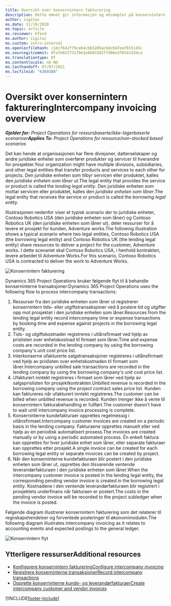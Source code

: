 ```yaml
---
title: Oversikt over konsernintern fakturering
description: Dette emnet gir informasjon og eksempler på konsernintern fakturering for prosjekter.
author: sigitac
ms.date: 11/19/2020
ms.topic: article
ms.reviewer: kfend
ms.author: sigitac
ms.custom: intro-internal
ms.openlocfilehash: c1dcf642f79ce64cb83285ac6dc6d7eaf815145c
ms.sourcegitcommit: 0fafe022731f0e1e8693382ff906e3f8541d34ca
ms.translationtype: HT
ms.contentlocale: nb-NO
ms.lasthandoff: 07/07/2021
ms.locfileid: "6369388"
---
```

# <a name="intercompany-invoicing-overview"></a><span data-ttu-id="d73ce-103">Oversikt over konsernintern fakturering</span><span class="sxs-lookup"><span data-stu-id="d73ce-103">Intercompany invoicing overview</span></span>

<span data-ttu-id="d73ce-104">_**Gjelder for:** Project Operations for ressursbaserte/ikke-lagerbaserte scenarioer_</span><span class="sxs-lookup"><span data-stu-id="d73ce-104">_**Applies To:** Project Operations for resource/non-stocked based scenarios_</span></span>

<span data-ttu-id="d73ce-105">Det kan hende at organisasjonen har flere divisjoner, datterselskaper og andre juridiske enheter som overfører produkter og servicer til hverandre for prosjekter.</span><span class="sxs-lookup"><span data-stu-id="d73ce-105">Your organization might have multiple divisions, subsidiaries, and other legal entities that transfer products and services to each other for projects.</span></span> <span data-ttu-id="d73ce-106">Den juridiske enheten som tilbyr servicen eller produktet, kalles den *juridiske enheten som låner ut*.</span><span class="sxs-lookup"><span data-stu-id="d73ce-106">The legal entity that provides the service or product is called the *lending legal entity*.</span></span> <span data-ttu-id="d73ce-107">Den juridiske enheten som mottar servicen eller produktet, kalles den *juridiske enheten som låner*.</span><span class="sxs-lookup"><span data-stu-id="d73ce-107">The legal entity that receives the service or product is called the *borrowing legal entity*.</span></span>

<span data-ttu-id="d73ce-108">Illustrasjonen nedenfor viser et typisk scenario der to juridiske enheter, Contoso Robotics USA (den juridiske enheten som låner) og Contoso Robotics UK (den juridiske enheten som låner ut), deler ressurser for å levere et prosjekt for kunden, Adventure works.</span><span class="sxs-lookup"><span data-stu-id="d73ce-108">The following illustration shows a typical scenario where two legal entities, Contoso Robotics USA (the borrowing legal entity) and Contoso Robotics UK (the lending legal entity) share resources to deliver a project for the customer, Adventure works.</span></span> <span data-ttu-id="d73ce-109">I dette scenariet skal Contoso Robotics USA, i henhold kontrakten, levere arbeidet til Adventure Works.</span><span class="sxs-lookup"><span data-stu-id="d73ce-109">For this scenario, Contoso Robotics USA is contracted to deliver the work to Adventure Works.</span></span>

![Konsernintern fakturering](./media/IntercompanyScenario.png) 

<span data-ttu-id="d73ce-111">Dynamics 365 Project Operations bruker følgende flyt til å behandle konserninterne transaksjoner:</span><span class="sxs-lookup"><span data-stu-id="d73ce-111">Dynamics 365 Project Operations uses the following flow to process intercompany transactions:</span></span>

1. <span data-ttu-id="d73ce-112">Ressurser fra den juridiske enheten som låner ut registrerer konsernintern tids- eller utgiftstransaksjoner ved å postere tid og utgifter opp mot prosjektet i den juridiske enheten som låner.</span><span class="sxs-lookup"><span data-stu-id="d73ce-112">Resources from the lending legal entity record intercompany time or expense transactions by booking time and expense against projects in the borrowing legal entity.</span></span>
2. <span data-ttu-id="d73ce-113">Tids- og utgiftskostnader registreres i utlånsfirmaet ved hjelp av prislisten over enhetskostnad til firmaet som låner.</span><span class="sxs-lookup"><span data-stu-id="d73ce-113">Time and expense costs are recorded in the lending company by using the borrowing company's unit cost price list.</span></span>
3. <span data-ttu-id="d73ce-114">Interkonserne ufakturerte salgstransaksjoner registreres i utlånsfirmaet ved hjelp av prislisten over enhetskostnaden til firmaet som låner.</span><span class="sxs-lookup"><span data-stu-id="d73ce-114">Intercompany unbilled sale transactions are recorded in the lending company by using the borrowing company's unit cost price list.</span></span>
4. <span data-ttu-id="d73ce-115">Ufakturert inntekt registreres i firmaet som låner ved hjelp av salgsprislisten for prosjektkontrakten.</span><span class="sxs-lookup"><span data-stu-id="d73ce-115">Unbilled revenue is recorded in the borrowing company using the project contract sales price list.</span></span> <span data-ttu-id="d73ce-116">Kunden kan faktureres når ufakturert inntekt registreres.</span><span class="sxs-lookup"><span data-stu-id="d73ce-116">The customer can be billed when unbilled revenue is recorded.</span></span> <span data-ttu-id="d73ce-117">Kunden trenger ikke å vente til konsernintern fakturabehandling er fullført.</span><span class="sxs-lookup"><span data-stu-id="d73ce-117">The customer doesn't have to wait until intercompany invoice processing is complete.</span></span>
5. <span data-ttu-id="d73ce-118">Konserninterne kundefakturaer opprettes regelmessig i utlånsfirmaet.</span><span class="sxs-lookup"><span data-stu-id="d73ce-118">Intercompany customer invoices are created on a periodic basis in the lending company.</span></span> <span data-ttu-id="d73ce-119">Fakturaene opprettes manuelt eller ved hjelp av en periodisk automatisert prosess.</span><span class="sxs-lookup"><span data-stu-id="d73ce-119">The invoices are created manually or by using a periodic automated process.</span></span> <span data-ttu-id="d73ce-120">Én enkelt faktura kan opprettes for hver juridiske enhet som låner, eller separate fakturaer kan opprettes etter prosjekt.</span><span class="sxs-lookup"><span data-stu-id="d73ce-120">A single invoice can be created for each borrowing legal entity or separate invoices can be created by project.</span></span>
6. <span data-ttu-id="d73ce-121">Når den konserninterne kundefakturaen blir postert i den juridiske enheten som låner ut, opprettes den tilsvarende ventende leverandørfakturaen i den juridiske enheten som låner.</span><span class="sxs-lookup"><span data-stu-id="d73ce-121">When the intercompany customer invoice is posted in the lending legal entity, the corresponding pending vendor invoice is created in the borrowing legal entity.</span></span> <span data-ttu-id="d73ce-122">Kostnadene i den ventende leverandørfakturaen blir registrert i prosjektets underfinans når fakturaen er postert.</span><span class="sxs-lookup"><span data-stu-id="d73ce-122">The costs in the pending vendor invoice will be recorded to the project subledger when the invoice is posted.</span></span>

<span data-ttu-id="d73ce-123">Følgende diagram illustrerer konsernintern fakturering som det relaterer til regnskapshendelser og forventede posteringer til økonomimodulen.</span><span class="sxs-lookup"><span data-stu-id="d73ce-123">The following diagram illustrates intercompany invoicing as it relates to accounting events and expected postings to the general ledger.</span></span>

![Konsernintern flyt](./media/IntercompanyFlow.png)

## <a name="additional-resources"></a><span data-ttu-id="d73ce-125">Ytterligere ressurser</span><span class="sxs-lookup"><span data-stu-id="d73ce-125">Additional resources</span></span>

- [<span data-ttu-id="d73ce-126">Konfigurere konsernintern fakturering</span><span class="sxs-lookup"><span data-stu-id="d73ce-126">Configure intercompany invoicing</span></span>](configure-intercompany-invoicing.md)
- [<span data-ttu-id="d73ce-127">Registrere konserninterne transaksjoner</span><span class="sxs-lookup"><span data-stu-id="d73ce-127">Record intercompany transactions</span></span>](create-intercompany-transactions.md)
- [<span data-ttu-id="d73ce-128">Opprette konserninterne kunde- og leverandørfakturaer</span><span class="sxs-lookup"><span data-stu-id="d73ce-128">Create intercompany customer and vendor invoices</span></span>](create-intercompany-customer-vendor-invoices.md)


[!INCLUDE[footer-include](../includes/footer-banner.md)]